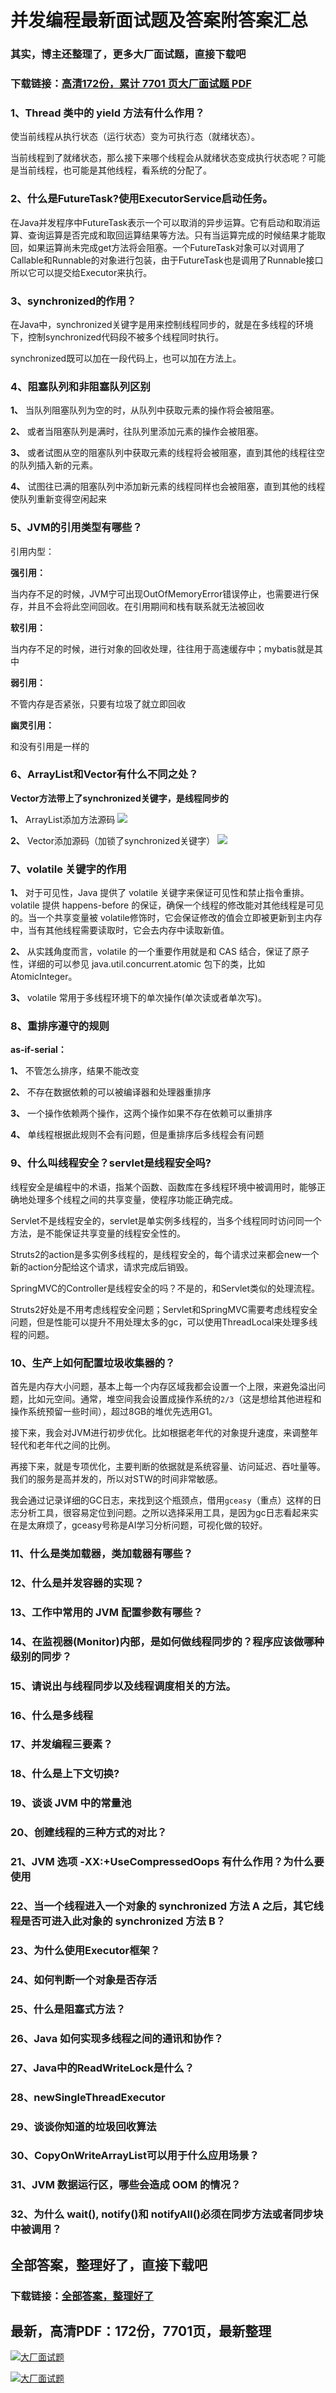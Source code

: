 # 并发编程最新面试题及答案附答案汇总

### 其实，博主还整理了，更多大厂面试题，直接下载吧

### 下载链接：[高清172份，累计 7701 页大厂面试题  PDF](https://github.com/souyunku/DevBooks/blob/master/docs/index.md)



### 1、Thread 类中的 yield 方法有什么作用？

使当前线程从执行状态（运行状态）变为可执行态（就绪状态）。

当前线程到了就绪状态，那么接下来哪个线程会从就绪状态变成执行状态呢？可能是当前线程，也可能是其他线程，看系统的分配了。


### 2、什么是FutureTask?使用ExecutorService启动任务。

在Java并发程序中FutureTask表示一个可以取消的异步运算。它有启动和取消运算、查询运算是否完成和取回运算结果等方法。只有当运算完成的时候结果才能取回，如果运算尚未完成get方法将会阻塞。一个FutureTask对象可以对调用了Callable和Runnable的对象进行包装，由于FutureTask也是调用了Runnable接口所以它可以提交给Executor来执行。


### 3、synchronized的作用？

在Java中，synchronized关键字是用来控制线程同步的，就是在多线程的环境下，控制synchronized代码段不被多个线程同时执行。

synchronized既可以加在一段代码上，也可以加在方法上。


### 4、阻塞队列和非阻塞队列区别

**1、** 当队列阻塞队列为空的时，从队列中获取元素的操作将会被阻塞。

**2、** 或者当阻塞队列是满时，往队列里添加元素的操作会被阻塞。

**3、** 或者试图从空的阻塞队列中获取元素的线程将会被阻塞，直到其他的线程往空的队列插入新的元素。

**4、** 试图往已满的阻塞队列中添加新元素的线程同样也会被阻塞，直到其他的线程使队列重新变得空闲起来


### 5、JVM的引用类型有哪些？

引用内型：

**强引用：**

当内存不足的时候，JVM宁可出现OutOfMemoryError错误停止，也需要进行保存，并且不会将此空间回收。在引用期间和栈有联系就无法被回收

**软引用：**

当内存不足的时候，进行对象的回收处理，往往用于高速缓存中；mybatis就是其中

**弱引用：**

不管内存是否紧张，只要有垃圾了就立即回收

**幽灵引用：**

和没有引用是一样的


### 6、ArrayList和Vector有什么不同之处？

**Vector方法带上了synchronized关键字，是线程同步的**

**1、** ArrayList添加方法源码 ![](https://gitee.com/souyunkutech/souyunku-home/raw/master/images/souyunku-web/2020/5/2/045/42/87_10.png#alt=87%5C_10.png)

**2、** Vector添加源码（加锁了synchronized关键字） ![](https://gitee.com/souyunkutech/souyunku-home/raw/master/images/souyunku-web/2020/5/2/045/42/87_11.png#alt=87%5C_11.png)


### 7、volatile 关键字的作用

**1、** 对于可见性，Java 提供了 volatile 关键字来保证可见性和禁止指令重排。 volatile 提供 happens-before 的保证，确保一个线程的修改能对其他线程是可见的。当一个共享变量被 volatile修饰时，它会保证修改的值会立即被更新到主内存中，当有其他线程需要读取时，它会去内存中读取新值。

**2、** 从实践角度而言，volatile 的一个重要作用就是和 CAS 结合，保证了原子性，详细的可以参见 java.util.concurrent.atomic 包下的类，比如 AtomicInteger。

**3、** volatile 常用于多线程环境下的单次操作(单次读或者单次写)。


### 8、重排序遵守的规则

**as-if-serial：**

**1、** 不管怎么排序，结果不能改变

**2、** 不存在数据依赖的可以被编译器和处理器重排序

**3、** 一个操作依赖两个操作，这两个操作如果不存在依赖可以重排序

**4、** 单线程根据此规则不会有问题，但是重排序后多线程会有问题


### 9、什么叫线程安全？servlet是线程安全吗?

线程安全是编程中的术语，指某个函数、函数库在多线程环境中被调用时，能够正确地处理多个线程之间的共享变量，使程序功能正确完成。

Servlet不是线程安全的，servlet是单实例多线程的，当多个线程同时访问同一个方法，是不能保证共享变量的线程安全性的。

Struts2的action是多实例多线程的，是线程安全的，每个请求过来都会new一个新的action分配给这个请求，请求完成后销毁。

SpringMVC的Controller是线程安全的吗？不是的，和Servlet类似的处理流程。

Struts2好处是不用考虑线程安全问题；Servlet和SpringMVC需要考虑线程安全问题，但是性能可以提升不用处理太多的gc，可以使用ThreadLocal来处理多线程的问题。


### 10、生产上如何配置垃圾收集器的？

首先是内存大小问题，基本上每一个内存区域我都会设置一个上限，来避免溢出问题，比如元空间。通常，堆空间我会设置成操作系统的`2/3`（这是想给其他进程和操作系统预留一些时间），超过8GB的堆优先选用G1。

接下来，我会对JVM进行初步优化。比如根据老年代的对象提升速度，来调整年轻代和老年代之间的比例。

再接下来，就是专项优化，主要判断的依据就是系统容量、访问延迟、吞吐量等。我们的服务是高并发的，所以对STW的时间非常敏感。

我会通过记录详细的GC日志，来找到这个瓶颈点，借用`gceasy`（重点）这样的日志分析工具，很容易定位到问题。之所以选择采用工具，是因为gc日志看起来实在是太麻烦了，gceasy号称是AI学习分析问题，可视化做的较好。


### 11、什么是类加载器，类加载器有哪些？
### 12、什么是并发容器的实现？
### 13、工作中常用的 JVM 配置参数有哪些？
### 14、在监视器(Monitor)内部，是如何做线程同步的？程序应该做哪种级别的同步？
### 15、请说出与线程同步以及线程调度相关的方法。
### 16、什么是多线程
### 17、并发编程三要素？
### 18、什么是上下文切换?
### 19、谈谈 JVM 中的常量池
### 20、创建线程的三种方式的对比？
### 21、JVM 选项 -XX:+UseCompressedOops 有什么作用？为什么要使用
### 22、当一个线程进入一个对象的 synchronized 方法 A 之后，其它线程是否可进入此对象的 synchronized 方法 B？
### 23、为什么使用Executor框架？
### 24、如何判断一个对象是否存活
### 25、什么是阻塞式方法？
### 26、Java 如何实现多线程之间的通讯和协作？
### 27、Java中的ReadWriteLock是什么？
### 28、newSingleThreadExecutor
### 29、谈谈你知道的垃圾回收算法
### 30、CopyOnWriteArrayList可以用于什么应用场景？
### 31、JVM 数据运行区，哪些会造成 OOM 的情况？
### 32、为什么 wait(), notify()和 notifyAll()必须在同步方法或者同步块中被调用？




## 全部答案，整理好了，直接下载吧

### 下载链接：[全部答案，整理好了](https://www.souyunku.com/wp-content/uploads/weixin/githup-weixin-2.png)




## 最新，高清PDF：172份，7701页，最新整理

[![大厂面试题](https://www.souyunku.com/wp-content/uploads/weixin/mst.png "架构师专栏")](https://www.souyunku.com/wp-content/uploads/weixin/githup-weixin.png "架构师专栏")

[![大厂面试题](https://www.souyunku.com/wp-content/uploads/weixin/githup-weixin.png "架构师专栏")](https://www.souyunku.com/wp-content/uploads/weixin/githup-weixin.png "架构师专栏")
